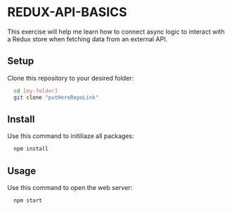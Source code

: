 # **REDUX-API-BASICS**

This exercise will help me learn how to connect async logic to interact with a Redux store when fetching data from an external API.

## **Setup**

Clone this repository to your desired folder:

```sh
  cd [my-folder]
  git clone "putHereRepoLink"
```
## **Install**

Use this command to initiliaze all packages:

```sh
  npm install
```

## **Usage**

Use this command to open the web server:

```sh
  npm start
```